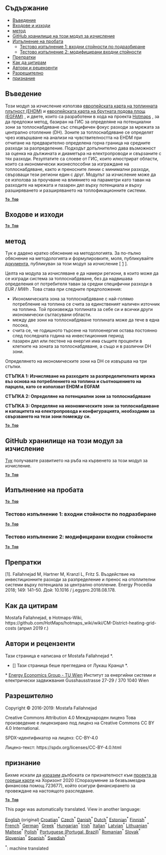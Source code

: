 <h2> Съдържание </h2><ul><li> <a href="#introduction">Въведение</a> </li><li> <a href="#inputs-and-outputs">Входове и изходи</a> </li><li> <a href="#method">метод</a> </li><li> <a href="#GitHub-Repository-of-this-calculation-module">GitHub хранилище на този модул за изчисление</a> </li><li> <a href="#sample-run">Изпълнение на пробата</a> <ul><li> <a href="#test-run-1-default-input-values">Тестово изпълнение 1: входни стойности по подразбиране</a> </li><li> <a href="#test-run-2-modified-input-values">Тестово изпълнение 2: модифицирани входни стойности</a> </li></ul></li><li> <a href="#references">Препратки</a> </li><li> <a href="#how-to-cite">Как да цитирам</a> </li><li> <a href="#authors-and-reviewers">Автори и рецензенти</a> </li><li> <a href="#license">Разрешително</a> </li><li> <a href="#acknowledgement">признание</a> </li></ul><h2> Въведение </h2><p> Този модул за изчисление използва <a href="https://gitlab.com/hotmaps/heat/heat_tot_curr_density">европейската карта на топлинната плътност (EHDM)</a> и <a href="https://gitlab.com/hotmaps/gfa_tot_curr_density">европейската карта на брутната подова площ (EGFAM)</a> , и двете, които са разработени в хода на проекта <a href="https://www.hotmaps-project.eu/">Hotmaps</a> , за да предложи метод, базиран на ГИС за определяне на потенциални зони за топлоснабдяване със специфичен фокус разходи за мрежата за централно отопление (DH). Зоните за топлоснабдяване се определят чрез извършване на анализи на чувствителността на EHDM при отчитане на предварително определена горна граница на средните разходи за разпределение. Подходът допълнително дава възможност за оценка на дължината и диаметъра на електропроводи и свързаните с тях разходи. Резултатите са слоеве от ГИС, които илюстрират области, които са икономически жизнеспособни за изграждане на топлоснабдяване, както и преносните линии с минимални разходи, свързващи тези региони един с друг. Модулът за изчисление може да се използва за проучване на влиянието на параметри като таван на разходите на мрежата и пазарен дял върху потенциала и върху разширяването и разширяването на топлофикационните системи. </p><p><ins> <code><strong><a href="#table-of-contents">To Top</a></strong></code> </ins> </p><h2> Входове и изходи </h2><p><ins> <code><strong><a href="#table-of-contents">To Top</a></strong></code> </ins> </p><h2> метод </h2><p> Тук е дадено кратко обяснение на методологията. За по-пълно обяснение на методологията и формулировките, моля, публикувайте <a href="https://www.sciencedirect.com/science/article/pii/S1876610218304740">документа,</a> публикуван за този модул за изчисление [ <a href="#References">1</a> ]. </p><p> Целта на модула за изчисляване е да намери региони, в които може да се изгради система за топлоснабдяване, без да надвишава определения от потребителя таван за средни специфични разходи в <em><em>EUR / MWh</em></em> . Това става при следните предположения: </p><ul><li> Икономическата зона за топлоснабдяване с най-голямо потребление на топлина се счита за единственият наличен източник на топлина. Той произвежда топлината за себе си и всички други икономически съгласувани области. </li><li> между две зони на топлоснабдяване топлината може да тече в една посока, </li><li> счита се, че годишното търсене на топлоенергия остава постоянно след последната година на инвестиционния период </li><li> пазарен дял или пестене на енергия има същите проценти в клетките на зоната за топлоснабдяване, а също и в различни DH зони. </li></ul><p> Определянето на икономическите зони на DH се извършва на три стъпки. </p><p> <strong>СТЪПКА 1: Изчисляване на разходите за разпределителната мрежа въз основа на потреблението на топлина и съотношението на парцела, като се използват EHDM и EGFAM</strong> </p><p> <strong>СТЪПКА 2: Определяне на потенциални зони за топлоснабдяване</strong> </p><p> <strong>СТЪПКА 3: Определяне на икономическите зони за топлоснабдяване и капацитета на електропровода и конфигурацията, необходими за свързването на тези зони помежду си.</strong> </p><p><ins> <code><strong><a href="#table-of-contents">To Top</a></strong></code> </ins> </p><h2> GitHub хранилище на този модул за изчисление </h2><p> <a href="https://github.com/HotMaps/dh_economic_assessment/tree/develop">Тук</a> получавате развитието на ръба на кървенето за този модул за изчисление. </p><p><ins> <code><strong><a href="#table-of-contents">To Top</a></strong></code> </ins> </p><h2> Изпълнение на пробата </h2><p><ins> <code><strong><a href="#table-of-contents">To Top</a></strong></code> </ins> </p><h3> Тестово изпълнение 1: входни стойности по подразбиране </h3><p><ins> <code><strong><a href="#table-of-contents">To Top</a></strong></code> </ins> </p><h3> Тестово изпълнение 2: модифицирани входни стойности </h3><p><ins> <code><strong><a href="#table-of-contents">To Top</a></strong></code> </ins> </p><h2> Препратки </h2><p> [1]. Fallahnejad M, Hartner M, Kranzl L, Fritz S. Въздействие на инвестиционните разходи за разпределение и пренос на отоплителни системи върху потенциала за централно отопление. Energy Procedia 2018; 149: 141–50. Дой: 10.1016 / j.egypro.2018.08.178. </p><h2> Как да цитирам </h2><p> Mostafa Fallahnejad, в Hotmaps-Wiki, https://github.com/HotMaps/hotmaps_wiki/wiki/CM-District-heating-grid-costs (април 2019 г.) </p><h2> Автори и рецензенти </h2><p> Тази страница е написана от Mostafa Fallahnejad *. </p><ul><li> [] Тази страница беше прегледана от Лукаш Кранцл *. </li></ul><p> * <a href="https://eeg.tuwien.ac.at/">Energy Economics Group - TU Wien</a> Институт за енергийни системи и електрически задвижвания Gusshausstrasse 27-29 / 370 1040 Wien </p><h2> Разрешително </h2><p> Copyright © 2016-2019: Mostafa Fallahnejad </p><p> Creative Commons Attribution 4.0 Международен лиценз Това произведение е лицензирано под лиценз на Creative Commons CC BY 4.0 International. </p><p> SPDX-идентификатор на лиценз: CC-BY-4.0 </p><p> Лиценз-текст: https://spdx.org/licenses/CC-BY-4.0.html </p><h2> признание </h2><p> Бихме искали да <a href="https://www.hotmaps-project.eu">изразим</a> дълбоката си признателност към <a href="https://www.hotmaps-project.eu">проекта за горещи карти</a> на Хоризонт 2020 (Споразумение за безвъзмездна финансова помощ 723677), който осигури финансирането за провеждане на настоящото разследване. </p><p><ins> <code><strong><a href="#table-of-contents">To Top</a></strong></code> </ins> </p>

This page was automatically translated. View in another language:

[English](en-CM-District-heating-potential-economic-assessment) (original)  [Croatian](hr-CM-District-heating-potential-economic-assessment)<sup>\*</sup> [Czech](cs-CM-District-heating-potential-economic-assessment)<sup>\*</sup> [Danish](da-CM-District-heating-potential-economic-assessment)<sup>\*</sup> [Dutch](nl-CM-District-heating-potential-economic-assessment)<sup>\*</sup> [Estonian](et-CM-District-heating-potential-economic-assessment)<sup>\*</sup> [Finnish](fi-CM-District-heating-potential-economic-assessment)<sup>\*</sup> [French](fr-CM-District-heating-potential-economic-assessment)<sup>\*</sup> [German](de-CM-District-heating-potential-economic-assessment)<sup>\*</sup> [Greek](el-CM-District-heating-potential-economic-assessment)<sup>\*</sup> [Hungarian](hu-CM-District-heating-potential-economic-assessment)<sup>\*</sup> [Irish](ga-CM-District-heating-potential-economic-assessment)<sup>\*</sup> [Italian](it-CM-District-heating-potential-economic-assessment)<sup>\*</sup> [Latvian](lv-CM-District-heating-potential-economic-assessment)<sup>\*</sup> [Lithuanian](lt-CM-District-heating-potential-economic-assessment)<sup>\*</sup> [Maltese](mt-CM-District-heating-potential-economic-assessment)<sup>\*</sup> [Polish](pl-CM-District-heating-potential-economic-assessment)<sup>\*</sup> [Portuguese (Portugal, Brazil)](pt-CM-District-heating-potential-economic-assessment)<sup>\*</sup> [Romanian](ro-CM-District-heating-potential-economic-assessment)<sup>\*</sup> [Slovak](sk-CM-District-heating-potential-economic-assessment)<sup>\*</sup> [Slovenian](sl-CM-District-heating-potential-economic-assessment)<sup>\*</sup> [Spanish](es-CM-District-heating-potential-economic-assessment)<sup>\*</sup> [Swedish](sv-CM-District-heating-potential-economic-assessment)<sup>\*</sup> 

<sup>\*</sup>: machine translated
